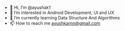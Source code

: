 - 👋 Hi, I’m @ayushak1
- 👀 I’m interested in Android Development, UI and UX
- 🌱 I’m currently learning Data Structure And Algorithms
- 📫 How to reach me ayushkarnn@gmail.com

<!---
ayushak1/ayushak1 is a ✨ special ✨ repository because its `README.md` (this file) appears on your GitHub profile.
You can click the Preview link to take a look at your changes.
--->
